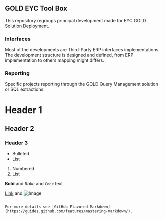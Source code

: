 ## GOLD EYC Tool Box

This repository regroups principal development made for EYC GOLD Solution Deployment.

### Interfaces

Most of the developments are Third-Party ERP interfaces implementations. The development structure is designed and defined, from ERP implementation to others mapping might differs.

### Reporting

Specific projects reporting through the GOLD Query Management solution or SQL extractions.

# Header 1
## Header 2
### Header 3

- Bulleted
- List

1. Numbered
2. List

**Bold** and _Italic_ and `Code` text

[Link](url) and ![Image](src)
```

For more details see [GitHub Flavored Markdown](https://guides.github.com/features/mastering-markdown/).
